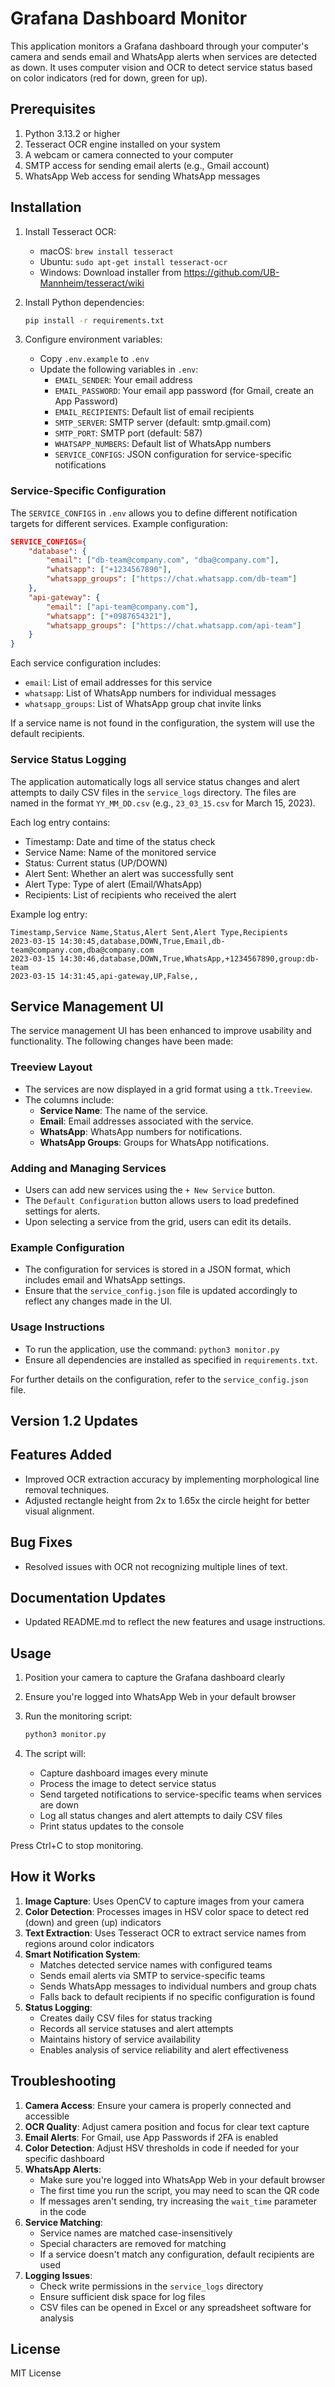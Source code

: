 # Grafana Dashboard Monitor

This application monitors a Grafana dashboard through your computer's camera and sends email and WhatsApp alerts when services are detected as down. It uses computer vision and OCR to detect service status based on color indicators (red for down, green for up).

## Prerequisites

1. Python 3.13.2 or higher
2. Tesseract OCR engine installed on your system
3. A webcam or camera connected to your computer
4. SMTP access for sending email alerts (e.g., Gmail account)
5. WhatsApp Web access for sending WhatsApp messages

## Installation

1. Install Tesseract OCR:
   - macOS: `brew install tesseract`
   - Ubuntu: `sudo apt-get install tesseract-ocr`
   - Windows: Download installer from https://github.com/UB-Mannheim/tesseract/wiki

2. Install Python dependencies:
   ```bash
   pip install -r requirements.txt
   ```

3. Configure environment variables:
   - Copy `.env.example` to `.env`
   - Update the following variables in `.env`:
     - `EMAIL_SENDER`: Your email address
     - `EMAIL_PASSWORD`: Your email app password (for Gmail, create an App Password)
     - `EMAIL_RECIPIENTS`: Default list of email recipients
     - `SMTP_SERVER`: SMTP server (default: smtp.gmail.com)
     - `SMTP_PORT`: SMTP port (default: 587)
     - `WHATSAPP_NUMBERS`: Default list of WhatsApp numbers
     - `SERVICE_CONFIGS`: JSON configuration for service-specific notifications

### Service-Specific Configuration

The `SERVICE_CONFIGS` in `.env` allows you to define different notification targets for different services. Example configuration:

```json
SERVICE_CONFIGS={
    "database": {
        "email": ["db-team@company.com", "dba@company.com"],
        "whatsapp": ["+1234567890"],
        "whatsapp_groups": ["https://chat.whatsapp.com/db-team"]
    },
    "api-gateway": {
        "email": ["api-team@company.com"],
        "whatsapp": ["+0987654321"],
        "whatsapp_groups": ["https://chat.whatsapp.com/api-team"]
    }
}
```

Each service configuration includes:
- `email`: List of email addresses for this service
- `whatsapp`: List of WhatsApp numbers for individual messages
- `whatsapp_groups`: List of WhatsApp group chat invite links

If a service name is not found in the configuration, the system will use the default recipients.

### Service Status Logging

The application automatically logs all service status changes and alert attempts to daily CSV files in the `service_logs` directory. The files are named in the format `YY_MM_DD.csv` (e.g., `23_03_15.csv` for March 15, 2023).

Each log entry contains:
- Timestamp: Date and time of the status check
- Service Name: Name of the monitored service
- Status: Current status (UP/DOWN)
- Alert Sent: Whether an alert was successfully sent
- Alert Type: Type of alert (Email/WhatsApp)
- Recipients: List of recipients who received the alert

Example log entry:
```csv
Timestamp,Service Name,Status,Alert Sent,Alert Type,Recipients
2023-03-15 14:30:45,database,DOWN,True,Email,db-team@company.com,dba@company.com
2023-03-15 14:30:46,database,DOWN,True,WhatsApp,+1234567890,group:db-team
2023-03-15 14:31:45,api-gateway,UP,False,,
```

## Service Management UI

The service management UI has been enhanced to improve usability and functionality. The following changes have been made:

### Treeview Layout
- The services are now displayed in a grid format using a `ttk.Treeview`.
- The columns include:
  - **Service Name**: The name of the service.
  - **Email**: Email addresses associated with the service.
  - **WhatsApp**: WhatsApp numbers for notifications.
  - **WhatsApp Groups**: Groups for WhatsApp notifications.

### Adding and Managing Services
- Users can add new services using the `+ New Service` button.
- The `Default Configuration` button allows users to load predefined settings for alerts.
- Upon selecting a service from the grid, users can edit its details.

### Example Configuration
- The configuration for services is stored in a JSON format, which includes email and WhatsApp settings.
- Ensure that the `service_config.json` file is updated accordingly to reflect any changes made in the UI.

### Usage Instructions
- To run the application, use the command: `python3 monitor.py`
- Ensure all dependencies are installed as specified in `requirements.txt`.

For further details on the configuration, refer to the `service_config.json` file.

## Version 1.2 Updates

## Features Added
- Improved OCR extraction accuracy by implementing morphological line removal techniques.
- Adjusted rectangle height from 2x to 1.65x the circle height for better visual alignment.

## Bug Fixes
- Resolved issues with OCR not recognizing multiple lines of text.

## Documentation Updates
- Updated README.md to reflect the new features and usage instructions.

## Usage

1. Position your camera to capture the Grafana dashboard clearly
2. Ensure you're logged into WhatsApp Web in your default browser
3. Run the monitoring script:
   ```bash
   python3 monitor.py
   ```

4. The script will:
   - Capture dashboard images every minute
   - Process the image to detect service status
   - Send targeted notifications to service-specific teams when services are down
   - Log all status changes and alert attempts to daily CSV files
   - Print status updates to the console

Press Ctrl+C to stop monitoring.

## How it Works

1. **Image Capture**: Uses OpenCV to capture images from your camera
2. **Color Detection**: Processes images in HSV color space to detect red (down) and green (up) indicators
3. **Text Extraction**: Uses Tesseract OCR to extract service names from regions around color indicators
4. **Smart Notification System**: 
   - Matches detected service names with configured teams
   - Sends email alerts via SMTP to service-specific teams
   - Sends WhatsApp messages to individual numbers and group chats
   - Falls back to default recipients if no specific configuration is found
5. **Status Logging**:
   - Creates daily CSV files for status tracking
   - Records all service statuses and alert attempts
   - Maintains history of service availability
   - Enables analysis of service reliability and alert effectiveness

## Troubleshooting

1. **Camera Access**: Ensure your camera is properly connected and accessible
2. **OCR Quality**: Adjust camera position and focus for clear text capture
3. **Email Alerts**: For Gmail, use App Passwords if 2FA is enabled
4. **Color Detection**: Adjust HSV thresholds in code if needed for your specific dashboard
5. **WhatsApp Alerts**:
   - Make sure you're logged into WhatsApp Web in your default browser
   - The first time you run the script, you may need to scan the QR code
   - If messages aren't sending, try increasing the `wait_time` parameter in the code
6. **Service Matching**:
   - Service names are matched case-insensitively
   - Special characters are removed for matching
   - If a service doesn't match any configuration, default recipients are used
7. **Logging Issues**:
   - Check write permissions in the `service_logs` directory
   - Ensure sufficient disk space for log files
   - CSV files can be opened in Excel or any spreadsheet software for analysis

## License

MIT License